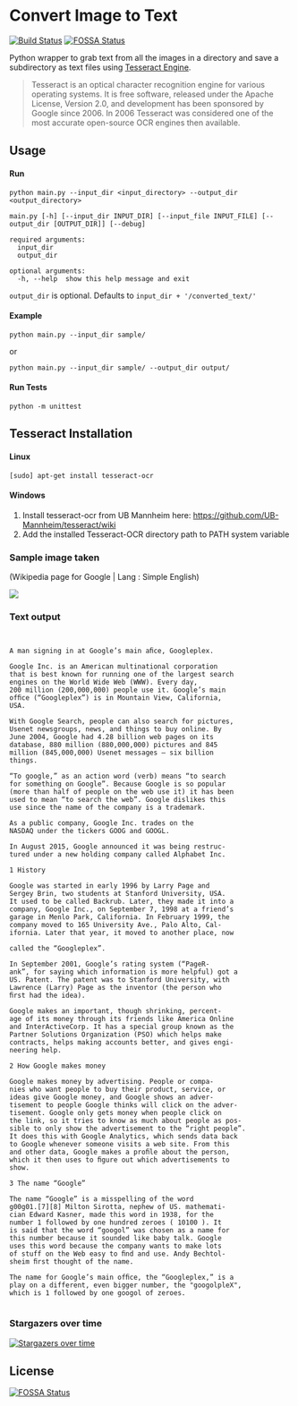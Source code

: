 # Convert Image to Text
[![Build Status](https://api.travis-ci.org/prabhakar267/ocr-convert-image-to-text.svg?branch=master)](https://travis-ci.org/prabhakar267/ocr-convert-image-to-text)
[![FOSSA Status](https://app.fossa.io/api/projects/git%2Bgithub.com%2Fprabhakar267%2Focr-convert-image-to-text.svg?type=shield)](https://app.fossa.io/projects/git%2Bgithub.com%2Fprabhakar267%2Focr-convert-image-to-text?ref=badge_shield)

Python wrapper to grab text from all the images in a directory and save a subdirectory as text files using [Tesseract Engine](https://github.com/tesseract-ocr/tesseract).

> Tesseract is an optical character recognition engine for various operating systems. It is free software, released under the Apache License, Version 2.0, and development has been sponsored by Google since 2006. In 2006 Tesseract was considered one of the most accurate open-source OCR engines then available.

## Usage
#### Run
```
python main.py --input_dir <input_directory> --output_dir <output_directory>
```
```
main.py [-h] [--input_dir INPUT_DIR] [--input_file INPUT_FILE] [--output_dir [OUTPUT_DIR]] [--debug]

required arguments:
  input_dir
  output_dir

optional arguments:
  -h, --help  show this help message and exit
```
`output_dir` is optional. Defaults to `input_dir + '/converted_text/'`
#### Example
```
python main.py --input_dir sample/
```
or
```
python main.py --input_dir sample/ --output_dir output/
```

#### Run Tests
```
python -m unittest
```

## Tesseract Installation
#### Linux

```
[sudo] apt-get install tesseract-ocr
```
#### Windows
1. Install tesseract-ocr from UB Mannheim here: https://github.com/UB-Mannheim/tesseract/wiki
2. Add the installed Tesseract-OCR directory path to PATH system variable


### Sample image taken

(Wikipedia page for Google | Lang : Simple English)

![](/sample/file-page1.jpg?raw=true)

### Text output
```
 

A man signing in at Google’s main aﬁce, Googleplex.

Google Inc. is an American multinational corporation
that is best known for running one of the largest search
engines on the World Wide Web (WWW). Every day,
200 million (200,000,000) people use it. Google’s main
ofﬁce (“Googleplex”) is in Mountain View, California,
USA.

With Google Search, people can also search for pictures,
Usenet newsgroups, news, and things to buy online. By
June 2004, Google had 4.28 billion web pages on its
database, 880 million (880,000,000) pictures and 845
million (845,000,000) Usenet messages — six billion
things.

“To google,” as an action word (verb) means “to search
for something on Google”. Because Google is so popular
(more than half of people on the web use it) it has been
used to mean “to search the web”. Google dislikes this
use since the name of the company is a trademark.

As a public company, Google Inc. trades on the
NASDAQ under the tickers GOOG and GOOGL.

In August 2015, Google announced it was being restruc-
tured under a new holding company called Alphabet Inc.

1 History

Google was started in early 1996 by Larry Page and
Sergey Brin, two students at Stanford University, USA.
It used to be called Backrub. Later, they made it into a
company, Google Inc., on September 7, 1998 at a friend’s
garage in Menlo Park, California. In February 1999, the
company moved to 165 University Ave., Palo Alto, Cal-
ifornia. Later that year, it moved to another place, now

called the “Googleplex”.

In September 2001, Google’s rating system (“PageR-
ank”, for saying which information is more helpful) got a
US. Patent. The patent was to Stanford University, with
Lawrence (Larry) Page as the inventor (the person who
ﬁrst had the idea).

Google makes an important, though shrinking, percent-
age of its money through its friends like America Online
and InterActiveCorp. It has a special group known as the
Partner Solutions Organization (PSO) which helps make
contracts, helps making accounts better, and gives engi-
neering help.

2 How Google makes money

Google makes money by advertising. People or compa-
nies who want people to buy their product, service, or
ideas give Google money, and Google shows an adver-
tisement to people Google thinks will click on the adver-
tisement. Google only gets money when people click on
the link, so it tries to know as much about people as pos-
sible to only show the advertisement to the “right people”.
It does this with Google Analytics, which sends data back
to Google whenever someone visits a web site. From this
and other data, Google makes a proﬁle about the person,
which it then uses to ﬁgure out which advertisements to
show.

3 The name “Google”

The name “Google” is a misspelling of the word
g00g01.[7][8] Milton Sirotta, nephew of US. mathemati-
cian Edward Kasner, made this word in 1938, for the
number 1 followed by one hundred zeroes ( 10100 ). It
is said that the word “googol” was chosen as a name for
this number because it sounded like baby talk. Google
uses this word because the company wants to make lots
of stuff on the Web easy to ﬁnd and use. Andy Bechtol-
sheim ﬁrst thought of the name.

The name for Google’s main ofﬁce, the “Googleplex,” is a
play on a different, even bigger number, the "googolpleX",
which is 1 followed by one googol of zeroes.


```

### Stargazers over time

[![Stargazers over time](https://starcharts.herokuapp.com/prabhakar267/ocr-convert-image-to-text.svg)](https://starcharts.herokuapp.com/prabhakar267/ocr-convert-image-to-text)


      


## License
[![FOSSA Status](https://app.fossa.io/api/projects/git%2Bgithub.com%2Fprabhakar267%2Focr-convert-image-to-text.svg?type=large)](https://app.fossa.io/projects/git%2Bgithub.com%2Fprabhakar267%2Focr-convert-image-to-text?ref=badge_large)